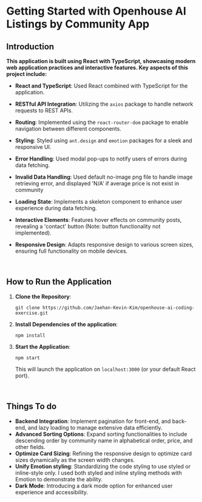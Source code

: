 # Getting Started with Openhouse AI Listings by Community App

## Introduction

**This application is built using React with TypeScript, showcasing modern web application practices and interactive features. Key aspects of this project include:**

- **React and TypeScript**: Used React combined with TypeScript for the application.
- **RESTful API Integration**: Utilizing the `axios` package to handle network requests to REST APIs.
- **Routing**: Implemented using the `react-router-dom` package to enable navigation between different components.
- **Styling**: Styled using `ant.design` and `emotion` packages for a sleek and responsive UI.
- **Error Handling**: Used modal pop-ups to notify users of errors during data fetching.
- **Invalid Data Handling**: Used default no-image png file to handle image retrieving error, and displayed 'N/A' if average price is not exist in community
- **Loading State**: Implements a skeleton component to enhance user experience during data fetching.
- **Interactive Elements**: Features hover effects on community posts, revealing a 'contact' button (Note: button functionality not implemented).
- **Responsive Design**: Adapts responsive design to various screen sizes, ensuring full functionality on mobile devices.

  <br>

## How to Run the Application

1. **Clone the Repository**:
   ```
   git clone https://github.com/Jaehan-Kevin-Kim/openhouse-ai-coding-exercise.git
   ```
2. **Install Dependencies of the application**:
   ```
   npm install
   ```
3. **Start the Application**:

   ```
   npm start
   ```

   This will launch the application on `localhost:3000` (or your default React port).

   <br>

## Things To do

- **Backend Integration**: Implement pagination for front-end, and back-end, and lazy loading to manage extensive data efficiently.
- **Advanced Sorting Options**: Expand sorting functionalities to include descending order by community name in alphabetical order, price, and other fields.
- **Optimize Card Sizing**: Refining the responsive design to optimize card sizes dynamically as the screen width changes.
- **Unify Emotion styling**: Standardizing the code styling to use styled or inline-style only. I used both styled and inline styling methods with Emotion to demonstrate the ability.
- **Dark Mode**: Introducing a dark mode option for enhanced user experience and accessibility.
